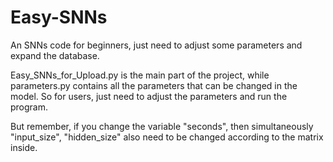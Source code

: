 # Easy-SNNs
An SNNs code for beginners, just need to adjust some parameters and expand the database.

Easy_SNNs_for_Upload.py is the main part of the project, while parameters.py contains all the parameters that can be changed in the model.
So for users, just need to adjust the parameters and run the program.

But remember, if you change the variable "seconds", then simultaneously "input_size", "hidden_size" also need to be changed according to the matrix inside.
